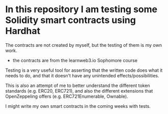 # In this repository I am testing some Solidity smart contracts using Hardhat
The contracts are not created by myself, but the testing of them is my own work.
- the contracts are from the learnweb3.io Sophomore course

Testing is a very useful tool for asserting that the written code does what it needs to do, and that it doesn't have any unintended effects/possibilities.

This is also an attempt of me to better understand the different token standards (e.g. ERC20, ERC721), and also the different extensions that OpenZeppeling offers (e.g. ERC721Enumerable, Ownable).

I might write my own smart contracts in the coming weeks with tests.